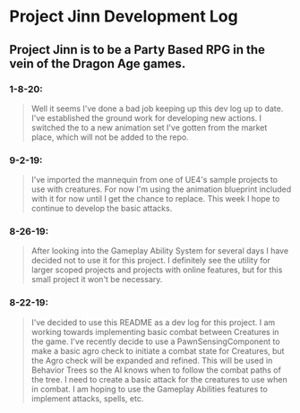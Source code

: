 # Project Jinn Development Log

## Project Jinn is to be a Party Based RPG in the vein of the Dragon Age games.

### 1-8-20:
>Well it seems I've done a bad job keeping up this dev log up to date. I've established the ground work for developing new actions.
>I switched the to a new animation set I've gotten from the market place, which will not be added to the repo. 

### 9-2-19:
>I've imported the mannequin from one of UE4's sample projects to use with creatures.
>For now I'm using the animation blueprint included with it for now until I get the chance to replace.
>This week I hope to continue to develop the basic attacks.

### 8-26-19:
>After looking into the Gameplay Ability System for several days I have decided not to use it for this project.
>I definitely see the utility for larger scoped projects and projects with online features, but for this small project it won't be necessary.

### 8-22-19: 
>I've decided to use this README as a dev log for this project. I am working towards implementing basic combat between Creatures in the game. 
>I've recently decide to use a PawnSensingComponent to make a basic agro check to initiate a combat state for Creatures, but the Agro check will be expanded and refined.
>This will be used in Behavior Trees so the AI knows when to follow the combat paths of the tree. I need to create a basic attack for the creatures to use when in combat.
>I am hoping to use the Gameplay Abilities features to implement attacks, spells, etc.
